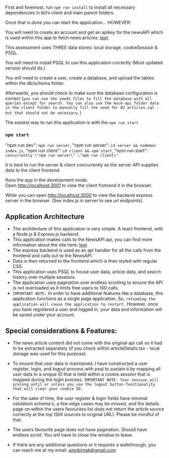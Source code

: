 First and foremost, run `npm run install` to install all necessary dependencies in `BOTH` client and main parent folders.

Once that is done you can start the application... HOWEVER:

You will need to create an account and get an apikey for the newsAPI which is used within this app to fetch news articles: [text](https://newsapi.org/).

This assessment uses THREE data stores: local storage, cookieSession & PSQL.

You will need to install PSQL to use this application correctly (Most updated version should do.)

You will need to create a user, create a database, and upload the tables within the db/schema folder.

Afterwards, you should check to make sure the database configuration is correct (`you can use the seeds files to fill the database with all queries except for search. You can also use the mock-api folder data in the client folder to manually fill the seed for 02_articles.sql - but that should not be necessary.`)

The easiest way to run this application is with the `npm run start`

### `npm start`
"npm run dev": `npm run server`,
"npm run server": `cd server && nodemon index.js`,
"npm run client": `cd client && npm start`,
"npm run start": `concurrently \"npm run server\" \"npm run client\"`

It is best to run the server & client concurrently as the server API supplies data to the client frontend.

Runs the app in the development mode.\
Open [http://localhost:3001](http://localhost:3001) to view the client frotnend it in the browser.
 
While you can open [http://localhost:3000](http://localhost:3000) to view the backend express server in the browser. (See index.js in server to see url endpoints).

## Application Architecture

  - The architecture of this application is very simple. A react frontend, with a Node.js & Express.js backend.
  - This application makes calls to the NewsAPI api, you can find more information about the site here: [text](https://newsapi.org/)
  - The express backend is used as an api handler for all the calls from the frontend and calls out to the NewsAPI.
  - Data is then returned to the frontend which is then styled with regular CSS.
  - This application uses PSQL to house user data, article data, and search history over multiple sessions.
  - The application uses pagination over endless scrolling to ensure the API is not overloaded as it limits free users to 100 calls.
  - `IMPORTANT NOTE:` In order to have additional features like a database, this application functions as a single page application. So, `reloading the application will cause the application to restart.` However, once you have registered a user and logged in, your data and information will be saved under your account.

## Special considerations & Features:

- The news article content did not come with the original api call so it had to be extracted separately (if you check within articleDetails.tsx - local storage was used for this purpose).

- To ensure that user data is maintained, I have constructed a user register, login, and logout process with psql to sustain it by mapping all user data to a unique ID that is held within a cookie.session that is mapped during the login process.
`IMPORTANT NOTE: Your session will prolong until or unless you use the logout button functionality that will clear your cookie ID.`

- For the sake of time, the user register & login fields have minimal validation schema's, a few edge cases may be missed, and the details page on within the users favourites list does not return the article source correctly at the top (Still sources to original URL). Please be mindful of that.

- The users favourite page does not have pagination. Should have endless scroll. You will have to close the window to leave.

- If there are any additional questions or it requires a walkthrough, you can reach me at my email: amobimak@gmail.com